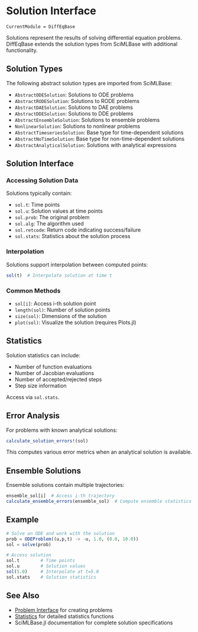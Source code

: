 # Solution Interface

```@meta
CurrentModule = DiffEqBase
```

Solutions represent the results of solving differential equation problems. DiffEqBase extends the solution types from SciMLBase with additional functionality.

## Solution Types

The following abstract solution types are imported from SciMLBase:

- `AbstractODESolution`: Solutions to ODE problems
- `AbstractRODESolution`: Solutions to RODE problems
- `AbstractDAESolution`: Solutions to DAE problems
- `AbstractDDESolution`: Solutions to DDE problems
- `AbstractEnsembleSolution`: Solutions to ensemble problems
- `NonlinearSolution`: Solutions to nonlinear problems
- `AbstractTimeseriesSolution`: Base type for time-dependent solutions
- `AbstractNoTimeSolution`: Base type for non-time-dependent solutions
- `AbstractAnalyticalSolution`: Solutions with analytical expressions

## Solution Interface

### Accessing Solution Data

Solutions typically contain:
- `sol.t`: Time points
- `sol.u`: Solution values at time points
- `sol.prob`: The original problem
- `sol.alg`: The algorithm used
- `sol.retcode`: Return code indicating success/failure
- `sol.stats`: Statistics about the solution process

### Interpolation

Solutions support interpolation between computed points:

```julia
sol(t)  # Interpolate solution at time t
```

### Common Methods

- `sol[i]`: Access i-th solution point
- `length(sol)`: Number of solution points
- `size(sol)`: Dimensions of the solution
- `plot(sol)`: Visualize the solution (requires Plots.jl)

## Statistics

Solution statistics can include:
- Number of function evaluations
- Number of Jacobian evaluations
- Number of accepted/rejected steps
- Step size information

Access via `sol.stats`.

## Error Analysis

For problems with known analytical solutions:

```julia
calculate_solution_errors!(sol)
```

This computes various error metrics when an analytical solution is available.

## Ensemble Solutions

Ensemble solutions contain multiple trajectories:

```julia
ensemble_sol[i]  # Access i-th trajectory
calculate_ensemble_errors(ensemble_sol)  # Compute ensemble statistics
```

## Example

```julia
# Solve an ODE and work with the solution
prob = ODEProblem((u,p,t) -> -u, 1.0, (0.0, 10.0))
sol = solve(prob)

# Access solution
sol.t        # Time points
sol.u        # Solution values
sol(5.0)     # Interpolate at t=5.0
sol.stats    # Solution statistics
```

## See Also

- [Problem Interface](@ref) for creating problems
- [Statistics](@ref) for detailed statistics functions
- SciMLBase.jl documentation for complete solution specifications